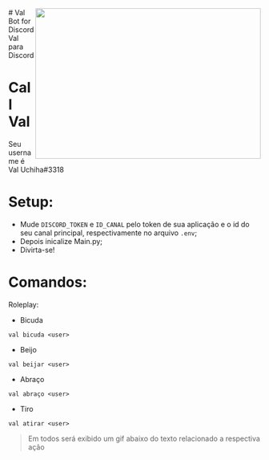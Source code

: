 <img align="right" class = "img" src="https://static.wikia.nocookie.net/naruto/images/5/5a/Naori.png/revision/latest?cb=20150404200700&path-prefix=pt-br" height=300px width=450px/>
# Val Bot for Discord
Val para Discord

# Call Val
Seu username é Val Uchiha#3318

# Setup:

- Mude `DISCORD_TOKEN` e `ID_CANAL` pelo token de sua aplicação e o id do seu canal principal, respectivamente no arquivo `.env`;
- Depois inicalize Main.py; 
- Divirta-se!

# Comandos:

Roleplay:

* Bicuda
```
val bicuda <user>
```

* Beijo
```
val beijar <user>
```

* Abraço
```
val abraço <user>
```

* Tiro
```
val atirar <user>
```

> Em todos será exibido um gif abaixo do texto relacionado a respectiva ação
